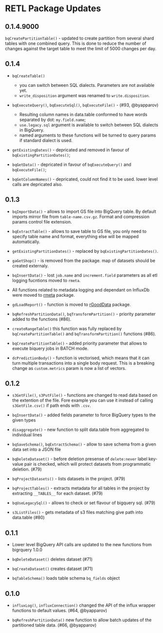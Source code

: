 # RETL Package Updates
 
## 0.1.4.9000

`bqCreatePartitionTable()` - updated to create partition from several shard tables with one combined query. This is done to reduce the number of changes against the target table to meet the limit of 5000 changes per day.
 
## 0.1.4

* `bqCreateTable()` 
  - you can switch between SQL dialects. Parameters are not available yet.
  - `write_disposition` argument was renamed to `write.disposition`.
* `bqExecuteQuery()`, `bqExecuteSql()`, `bqExecuteFile()` - (#93, @byapparov)
  - Resulting column names in data.table conformed to have words separated by dot: `my.field.name`;
  - `use.legacy.sql` argument is available to switch between SQL dialects in BigQuery.
  - named arguments to these functions will be turned to query params if standard dialect is used.
  
* `getExistingDates()` - depricated and removed in favour of `bqExistingPartitionDates()`;

* `bqGetData()` - depricated in favour of `bqExecuteQuery()` and `bqExecuteFile()`;

* `bqGetColumnNames()` - depricated, could not find it to be used. lower level calls are depricated also.

## 0.1.3

* `bqImportData()` - allows to import GS file into BigQuery table. By default imports mirror file from `table-name.csv.gz`. Format and compression params control file extension. 

* `bqExtractTable()` - allows to save table to GS file, you only need to specify table name and format, everything else will be mapped automatically.

* `getExistingPartitionDates()` - replaced by `bqExistingPartitionDates()`.

* `gaGetShop()` - is removed from the package. map of datasets should be created externaly.

* `bqInsertData()` - lost `job.name` and `increment.field` parameters as all etl logging fucntions moved to `rmeta`.

* All functions related to metadata logging and dependant on InfluxDb were moved to [rmeta](https://github.com/byapparov/rmeta) package.

* `gdLoadReport()` - function is moved to [rGoodData](https://github.com/byapparov/rGoodData) package.

* `bqRefreshPartitionData()`, `bqTransformPartition()` - priority parameter added to the functions (#86).

* `createRangeTable()` this function was fully replaced by `bqCreatePartitionTable()` and `bqTransformPartition()` functions (#86).

* `bqCreatePartitionTable()` - added priority parameter that allows to execute biquery jobs in BATCH mode.

* `dcPredictionBody()` - function is vectorised, which means that it can turn multiple transactions
  into a single body request. This is a breaking change as `custom.metrics` param is now 
  a list of vectors.

## 0.1.2

* `s3GetFile()`, `s3PutFile()` - functions are changed to read data based on the extention of the file. Fore example you can use it instead of calling `s3GetFile.csv()` if path ends with `.csv`.

* `bqInsertData()` - added fields parameter to force BigQuery types to the given types

* `disaggregate()` - new function to split data.table from aggregated to individual lines

* `bqSaveSchema()`, `bqExtractSchema()` - allow to save schema from a given data set into a JSON file

* `bqDeleteDataset()` - before deletion presense of `delete:never` label key-value pair is checked, 
    which will protect datasets from programmatic deletion. (#79)
    
* `bqProjectDatasets()` - lists datasets in the project. (#79)
    
* `bqProjectTables()` - extracts metadata for all tables in the project by extracting `__TABLES__` for each dataset. (#79)

* `bqUseLegacySql()` - allows to check or set flavour of bigquery sql. (#79)

* `s3ListFiles()` - gets metadata of s3 files matching give path into data.table (#80)

## 0.1.1

* Lower level BigQuery API calls are updated to the new functions from bigrquery 1.0.0

* `bqDeleteDataset()` deletes dataset (#71)

* `bqCreateDataset()` creates dataset (#71)

* `bqTableSchema()` loads table schema `bq_fields` object

## 0.1.0

* `influxLog()`, `influxConnection()` changed the API of the influx wrapper functions to default values. (#64, @byapparov)

* `bqRefreshPartitionData()` new function to allow batch updates of the partitioned table data. (#66, @byapparov)
